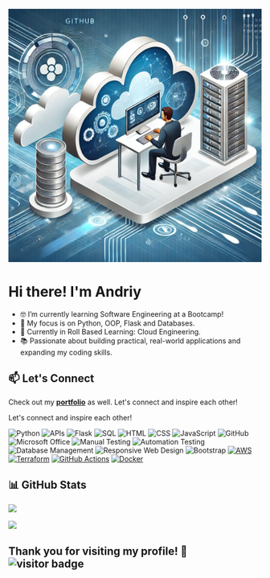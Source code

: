 ![me_coding](https://github.com/Mazdaratti/Mazdaratti/blob/main/Cloud%20Ingineering.webp)
# Hi there! I'm Andriy

- 🤓 I’m currently learning Software Engineering at a Bootcamp!
- 🔧 My focus is on Python, OOP, Flask and Databases.
- 🚀 Currently in Roll Based Learning: Cloud Engineering.
- 📚 Passionate about building practical, real-world applications and expanding my coding skills. 


## 📫 Let's Connect
Check out my [**portfolio**](https://github.com/mazdaratti?tab=repositories) as well. 
Let's connect and inspire each other!

Let's connect and inspire each other!

![Python](https://img.shields.io/badge/-Python-3776AB?style=flat&logo=python&logoColor=white) ![APIs](https://img.shields.io/badge/-APIs-00457C?style=flat&logo=api&logoColor=white) ![Flask](https://img.shields.io/badge/-Flask-000000?style=flat&logo=flask&logoColor=white) ![SQL](https://img.shields.io/badge/-SQL-CC2927?style=flat&logo=microsoft-sql-server&logoColor=white) ![HTML](https://img.shields.io/badge/-HTML-E34F26?style=flat&logo=html5&logoColor=white) 
![CSS](https://img.shields.io/badge/-CSS-1572B6?style=flat&logo=css3&logoColor=white) ![JavaScript](https://img.shields.io/badge/-JavaScript-F7DF1E?style=flat&logo=javascript&logoColor=white) ![GitHub](https://img.shields.io/badge/-GitHub-181717?style=flat&logo=github&logoColor=white) 
![Microsoft Office](https://img.shields.io/badge/-Microsoft%20Office-D83B01?style=flat&logo=microsoft-office&logoColor=white)
![Manual Testing](https://img.shields.io/badge/-Manual%20Testing-007396?style=flat&logo=checkmarx&logoColor=white) ![Automation Testing](https://img.shields.io/badge/-Automation%20Testing-6DB33F?style=flat&logo=checkmarx&logoColor=white) ![Database Management](https://img.shields.io/badge/-DBMS-003B57?style=flat&logo=databricks&logoColor=white)
![Responsive Web Design](https://img.shields.io/badge/-Responsive%20Web%20Design-1572B6?style=flat&logo=css3&logoColor=white) ![Bootstrap](https://img.shields.io/badge/-Bootstrap-563D7C?style=flat&logo=bootstrap&logoColor=white)
[![AWS](https://img.shields.io/badge/AWS_Cloud-FF9900?logo=amazonaws&logoColor=white)](https://aws.amazon.com)
[![Terraform](https://img.shields.io/badge/Terraform-7B42BC?logo=terraform&logoColor=white)](https://www.terraform.io)
[![GitHub Actions](https://img.shields.io/badge/GitHub_Actions-2088FF?logo=github-actions&logoColor=white)](https://github.com/features/actions)
[![Docker](https://img.shields.io/badge/Docker-2496ED?logo=docker&logoColor=white)](https://www.docker.com)

## 📊 GitHub Stats

![](https://github-profile-trophy.vercel.app/?username=mazdaratti&theme=onedark&column=-1&rank=SSS,SS,S,AAA,AA,A,B,C&no-bg=true)
<!-- Fork by lucthienphong1120 -->
![](https://github-trophies.vercel.app/?username=mazdaratti&theme=onedark&column=-1&rank=SSS,SS,S,AAA,AA,A,B,C&no-frame=true&no-bg=true&margin-w=6)

<!-- Fork by screw-hand 
![](https://github-profile-trophy.screw-hand.vercel.app/?username=mazdaratti&theme=onedark&column=-1&rank=SSS,SS,S,AAA,AA,A,B,C&no-frame=true&no-bg=true&margin-w=6)
-->



<p align="center">
  <!--
  <img height="170" src="https://github-readme-stats.vercel.app/api?username=mazdaratti&theme=github_dark_dimmed&show_icons=true&hide_border=true&layout=compact&hide=discussions&disable_animations=falsev=11">
  <img height="170" src="https://github-readme-stats.vercel.app/api/top-langs/?username=mazdaratti&theme=github_dark_dimmed&layout=compact&langs_count=8&hide_border=true&exclude_repo=AI-RPG-Game&disable_animations=false&v=11,dotfiles">

  
  <img src="https://github-profile-trophy.vercel.app/?username=mazdaratti&theme=onedark&no-frame=true&column=4&margin-w=5&margin-h=5&disable_animations=false&v=11">
  -->
  
</p>



## Thank you for visiting my profile! 🌟 ![visitor badge](https://visitor-badge.laobi.icu/badge?page_id=mazdaratti.visitor-badge&format=true)

